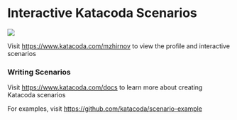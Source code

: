 # Interactive Katacoda Scenarios

[![](http://shields.katacoda.com/katacoda/mzhirnov/count.svg)](https://www.katacoda.com/mzhirnov "Get your profile on Katacoda.com")

Visit https://www.katacoda.com/mzhirnov to view the profile and interactive scenarios

### Writing Scenarios
Visit https://www.katacoda.com/docs to learn more about creating Katacoda scenarios

For examples, visit https://github.com/katacoda/scenario-example

